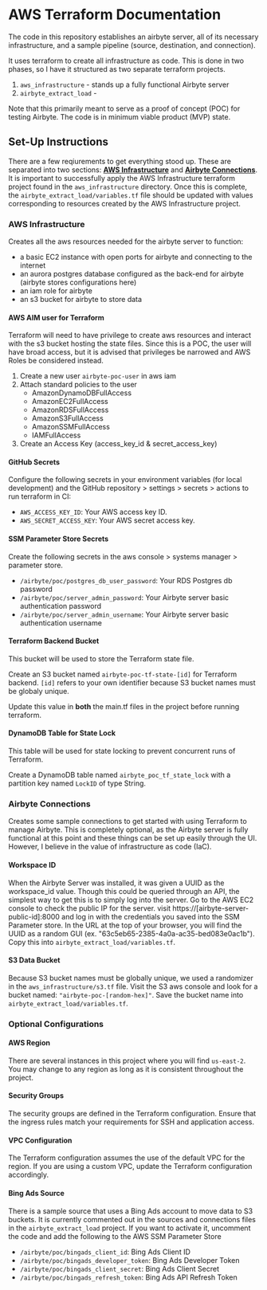 # AWS Terraform Documentation
The code in this repository establishes an airbyte server, all of its necessary infrastructure, and a sample pipeline (source, destination, and connection).

It uses terraform to create all infrastructure as code. This is done in two phases, so I have it structured as two separate terraform projects.
1. `aws_infrastructure` - stands up a fully functional Airbyte server
2. `airbyte_extract_load` -  

Note that this primarily meant to serve as a proof of concept (POC) for testing Airbyte. The code is in minimum viable product (MVP) state.

## Set-Up Instructions
There are a few reqiurements to get everything stood up. These are separated into two sections: **[AWS Infrastructure](#aws-infrastructure)** and **[Airbyte Connections](#airbyte-connections)**.
It is important to successfully apply the AWS Infrastructure terraform project found in the `aws_infrastructure` directory.
Once this is complete, the `airbyte_extract_load/variables.tf` file should be updated with values corresponding to resources created by the AWS Infrastructure project.

### AWS Infrastructure
Creates all the aws resources needed for the airbyte server to function:
- a basic EC2 instance with open ports for airbyte and connecting to the internet
- an aurora postgres database configured as the back-end for airbyte (airbyte stores configurations here)
- an iam role for airbyte
- an s3 bucket for airbyte to store data

#### AWS AIM user for Terraform
Terraform will need to have privilege to create aws resources and interact with the s3 bucket hosting the state files. Since this is a POC, the user will have broad access, but it is advised that privileges be narrowed and AWS Roles be considered instead.

1. Create a new user `airbyte-poc-user` in aws iam
2. Attach standard policies to the user
   - AmazonDynamoDBFullAccess
   - AmazonEC2FullAccess
   - AmazonRDSFullAccess
   - AmazonS3FullAccess
   - AmazonSSMFullAccess
   - IAMFullAccess
3. Create an Access Key (access_key_id & secret_access_key)

#### GitHub Secrets
Configure the following secrets in your environment variables (for local development) and the GitHub repository > settings > secrets > actions to run terraform in CI:
   - `AWS_ACCESS_KEY_ID`: Your AWS access key ID.
   - `AWS_SECRET_ACCESS_KEY`: Your AWS secret access key.

#### SSM Parameter Store Secrets
   Create the following secrets in the aws console > systems manager > parameter store.
   - `/airbyte/poc/postgres_db_user_password`: Your RDS Postgres db password
   - `/airbyte/poc/server_admin_password`: Your Airbyte server basic authentication password
   - `/airbyte/poc/server_admin_username`: Your Airbyte server basic authentication username

#### Terraform Backend Bucket
This bucket will be used to store the Terraform state file.

Create an S3 bucket named `airbyte-poc-tf-state-[id]` for Terraform backend. `[id]` refers to your own identifier because S3 bucket names must be globaly unique.

Update this value in **both** the main.tf files in the project before running terraform.

#### DynamoDB Table for State Lock
This table will be used for state locking to prevent concurrent runs of Terraform.

Create a DynamoDB table named `airbyte_poc_tf_state_lock` with a partition key named `LockID` of type String.

### Airbyte Connections
Creates some sample connections to get started with using Terraform to manage Airbyte. This is completely optional, as the Airbyte server is fully functional at this point and these things can be set up easily through the UI. However, I believe in the value of infrastructure as code (IaC).

#### Workspace ID
When the Airbyte Server was installed, it was given a UUID as the workspace_id value. Though this could be queried through an API, the simplest way to get this is to simply log into the server.
Go to the AWS EC2 console to check the public IP for the server. visit https://[airbyte-server-public-id]:8000 and log in with the credentials you saved into the SSM Parameter store.
In the URL at the top of your browser, you will find the UUID as a random GUI (ex. "63c5eb65-2385-4a0a-ac35-bed083e0ac1b").
Copy this into `airbyte_extract_load/variables.tf`.

#### S3 Data Bucket
Because S3 bucket names must be globally unique, we used a randomizer in the `aws_infrastructure/s3.tf` file.
Visit the S3 aws console and look for a bucket named: `"airbyte-poc-[random-hex]"`.
Save the bucket name into `airbyte_extract_load/variables.tf`.

### Optional Configurations
#### AWS Region
There are several instances in this project where you will find `us-east-2`. You may change to any region as long as it is consistent throughout the project.

#### Security Groups
The security groups are defined in the Terraform configuration. Ensure that the ingress rules match your requirements for SSH and application access.

#### VPC Configuration
The Terraform configuration assumes the use of the default VPC for the region. If you are using a custom VPC, update the Terraform configuration accordingly.

#### Bing Ads Source
There is a sample source that uses a Bing Ads account to move data to S3 buckets.
It is currently commented out in the sources and connections files in the `airbyte_extract_load` project.
If you want to activate it, uncomment the code and add the following to the AWS SSM Parameter Store
   - `/airbyte/poc/bingads_client_id`: Bing Ads Client ID
   - `/airbyte/poc/bingads_developer_token`: Bing Ads Developer Token
   - `/airbyte/poc/bingads_client_secret`: Bing Ads Client Secret
   - `/airbyte/poc/bingads_refresh_token`: Bing Ads API Refresh Token
